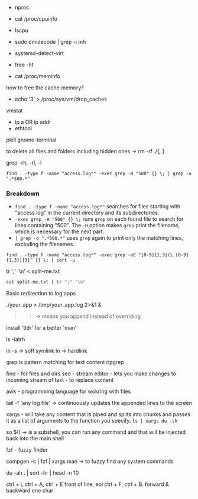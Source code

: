 
- nproc
- cat /proc/cpuinfo
- lscpu
- sudo dmidecode | grep -i mh

- systemd-detect-virt

- free -ht
- cat /proc/meminfo

how to free the cache memory?
- echo '3' > /proc/sys/vm/drop_caches

vmstat

- ip a OR ip addr
- ethtool

pkill gnome-terminal


to delete all files and folders including hidden ones -> rm -rf ./{*,.*}

grep -rh, -rl, -l


`find . -type f -name "access.log*" -exec grep -H "500" {} \; | grep -o ".*500.*"`

### Breakdown

- `find . -type f -name "access.log*"` searches for files starting with "access.log" in the current directory and its subdirectories.
- `-exec grep -H "500" {} \;` runs `grep` on each found file to search for lines containing "500". The `-H` option makes `grep` print the filename, which is necessary for the next part.
- `| grep -o ".*500.*"` uses `grep` again to print only the matching lines, excluding the filenames.


```
find . -type f -name "access.log*" -exec grep -oE "[0-9]{1,3}(\.[0-9]{1,3}){3}" {} \; | sort -u
```


tr ';' '\n' < split-me.txt
```bash
cat split-me.txt | tr ";" "\n"
```

Basic redirection to log apps 

./your_app > /tmp/your_app.log 2>&1 &

 >> -> means you append instead of overriding 

install 'tldr' for a better 'man'

ls -latrh

ln -s -> soft symlink
ln -> hardlink

grep is pattern matching for text content
ripgrep

find - for files and dirs
sed - stream editor - lets you make changes to incoming stream of text - to replace content

awk - programming language for wokring with files


tail -f 'any log file' -> continuously updates the appended lines to the screen

xargs - will take any content that is piped and splits into chunks and passes it as a list of arguments to the function you specify.
```ls | xargs du -sh```

so $() -> is a subshell, you can run any command and that will be injected back into the main shell

fzf - fuzzy finder



compgen -c  | fzf | xargs man -> to fuzzy find any system commands 

du -ah . | sort -hr | head -n 10

ctrl + L
ctrl + A, ctrl + E front of line, eol
ctrl + F, ctrl + B. forward & backward one char
